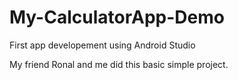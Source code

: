 # My-CalculatorApp-Demo
First app developement using Android Studio

My friend Ronal and me did this basic simple project.
